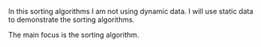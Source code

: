 In this sorting algorithms I am not using dynamic data. I will use static data to demonstrate the sorting algorithms.

The main focus is the sorting algorithm.
